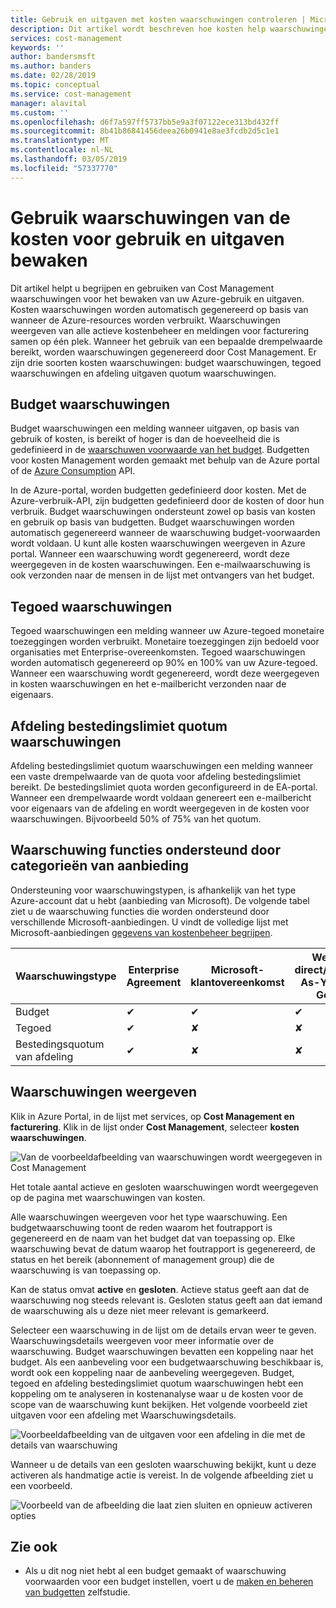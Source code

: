```yaml
---
title: Gebruik en uitgaven met kosten waarschuwingen controleren | Microsoft Docs
description: Dit artikel wordt beschreven hoe kosten help waarschuwingen bewaken van gebruik en uitgaven in Azure Cost Management.
services: cost-management
keywords: ''
author: bandersmsft
ms.author: banders
ms.date: 02/28/2019
ms.topic: conceptual
ms.service: cost-management
manager: alavital
ms.custom: ''
ms.openlocfilehash: d6f7a597ff5737bb5e9a3f07122ece313bd432ff
ms.sourcegitcommit: 8b41b86841456deea26b0941e8ae3fcdb2d5c1e1
ms.translationtype: MT
ms.contentlocale: nl-NL
ms.lasthandoff: 03/05/2019
ms.locfileid: "57337770"
---
```

# <a name="use-cost-alerts-to-monitor-usage-and-spending"></a>Gebruik waarschuwingen van de kosten voor gebruik en uitgaven bewaken

Dit artikel helpt u begrijpen en gebruiken van Cost Management waarschuwingen voor het bewaken van uw Azure-gebruik en uitgaven. Kosten waarschuwingen worden automatisch gegenereerd op basis van wanneer de Azure-resources worden verbruikt. Waarschuwingen weergeven van alle actieve kostenbeheer en meldingen voor facturering samen op één plek. Wanneer het gebruik van een bepaalde drempelwaarde bereikt, worden waarschuwingen gegenereerd door Cost Management. Er zijn drie soorten kosten waarschuwingen: budget waarschuwingen, tegoed waarschuwingen en afdeling uitgaven quotum waarschuwingen.

## <a name="budget-alerts"></a>Budget waarschuwingen

Budget waarschuwingen een melding wanneer uitgaven, op basis van gebruik of kosten, is bereikt of hoger is dan de hoeveelheid die is gedefinieerd in de [waarschuwen voorwaarde van het budget](tutorial-acm-create-budgets.md). Budgetten voor kosten Management worden gemaakt met behulp van de Azure portal of de [Azure Consumption](https://docs.microsoft.com/rest/api/consumption) API.

In de Azure-portal, worden budgetten gedefinieerd door kosten. Met de Azure-verbruik-API, zijn budgetten gedefinieerd door de kosten of door hun verbruik. Budget waarschuwingen ondersteunt zowel op basis van kosten en gebruik op basis van budgetten. Budget waarschuwingen worden automatisch gegenereerd wanneer de waarschuwing budget-voorwaarden wordt voldaan. U kunt alle kosten waarschuwingen weergeven in Azure portal. Wanneer een waarschuwing wordt gegenereerd, wordt deze weergegeven in de kosten waarschuwingen. Een e-mailwaarschuwing is ook verzonden naar de mensen in de lijst met ontvangers van het budget.

## <a name="credit-alerts"></a>Tegoed waarschuwingen

Tegoed waarschuwingen een melding wanneer uw Azure-tegoed monetaire toezeggingen worden verbruikt. Monetaire toezeggingen zijn bedoeld voor organisaties met Enterprise-overeenkomsten. Tegoed waarschuwingen worden automatisch gegenereerd op 90% en 100% van uw Azure-tegoed. Wanneer een waarschuwing wordt gegenereerd, wordt deze weergegeven in kosten waarschuwingen en het e-mailbericht verzonden naar de eigenaars.

## <a name="department-spending-quota-alerts"></a>Afdeling bestedingslimiet quotum waarschuwingen

Afdeling bestedingslimiet quotum waarschuwingen een melding wanneer een vaste drempelwaarde van de quota voor afdeling bestedingslimiet bereikt. De bestedingslimiet quota worden geconfigureerd in de EA-portal. Wanneer een drempelwaarde wordt voldaan genereert een e-mailbericht voor eigenaars van de afdeling en wordt weergegeven in de kosten voor waarschuwingen. Bijvoorbeeld 50% of 75% van het quotum.

## <a name="supported-alert-features-by-offer-categories"></a>Waarschuwing functies ondersteund door categorieën van aanbieding

Ondersteuning voor waarschuwingstypen, is afhankelijk van het type Azure-account dat u hebt (aanbieding van Microsoft). De volgende tabel ziet u de waarschuwing functies die worden ondersteund door verschillende Microsoft-aanbiedingen. U vindt de volledige lijst met Microsoft-aanbiedingen [gegevens van kostenbeheer begrijpen](understand-cost-mgt-data.md).

| Waarschuwingstype | Enterprise Agreement | Microsoft-klantovereenkomst | Web direct/Pay-As-You-Go |
|---|---|---|---|
| Budget | ✔ | ✔ | ✔ |
| Tegoed | ✔ |✘ | ✘ |
| Bestedingsquotum van afdeling | ✔ | ✘ | ✘ |



## <a name="view-cost-alerts"></a>Waarschuwingen weergeven

Klik in Azure Portal, in de lijst met services, op **Cost Management en facturering**. Klik in de lijst onder **Cost Management**, selecteer **kosten waarschuwingen**.

![Van de voorbeeldafbeelding van waarschuwingen wordt weergegeven in Cost Management](./media/cost-mgt-alerts-monitor-usage-spending/budget-alerts-fullscreen.png)

Het totale aantal actieve en gesloten waarschuwingen wordt weergegeven op de pagina met waarschuwingen van kosten.

Alle waarschuwingen weergeven voor het type waarschuwing. Een budgetwaarschuwing toont de reden waarom het foutrapport is gegenereerd en de naam van het budget dat van toepassing op. Elke waarschuwing bevat de datum waarop het foutrapport is gegenereerd, de status en het bereik (abonnement of management group) die de waarschuwing is van toepassing op.

Kan de status omvat **active** en **gesloten**. Actieve status geeft aan dat de waarschuwing nog steeds relevant is. Gesloten status geeft aan dat iemand de waarschuwing als u deze niet meer relevant is gemarkeerd.

Selecteer een waarschuwing in de lijst om de details ervan weer te geven. Waarschuwingsdetails weergeven voor meer informatie over de waarschuwing. Budget waarschuwingen bevatten een koppeling naar het budget. Als een aanbeveling voor een budgetwaarschuwing beschikbaar is, wordt ook een koppeling naar de aanbeveling weergegeven. Budget, tegoed en afdeling bestedingslimiet quotum waarschuwingen hebt een koppeling om te analyseren in kostenanalyse waar u de kosten voor de scope van de waarschuwing kunt bekijken. Het volgende voorbeeld ziet uitgaven voor een afdeling met Waarschuwingsdetails.

![Voorbeeldafbeelding van de uitgaven voor een afdeling in die met de details van waarschuwing](./media/cost-mgt-alerts-monitor-usage-spending/dept-spending-selected-with-credits.png)

Wanneer u de details van een gesloten waarschuwing bekijkt, kunt u deze activeren als handmatige actie is vereist. In de volgende afbeelding ziet u een voorbeeld.

![Voorbeeld van de afbeelding die laat zien sluiten en opnieuw activeren opties](./media/cost-mgt-alerts-monitor-usage-spending/Dismiss-reactivate-options.png)

## <a name="see-also"></a>Zie ook

- Als u dit nog niet hebt al een budget gemaakt of waarschuwing voorwaarden voor een budget instellen, voert u de [maken en beheren van budgetten](tutorial-acm-create-budgets.md) zelfstudie.
